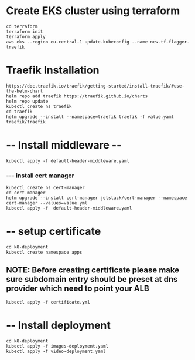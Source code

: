 # Create EKS cluster using terraform 
    cd terraform 
    terraform init
    terraform apply
    aws eks --region eu-central-1 update-kubeconfig --name new-tf-flagger-traefik
# Traefik Installation

    https://doc.traefik.io/traefik/getting-started/install-traefik/#use-the-helm-chart
    helm repo add traefik https://traefik.github.io/charts
    helm repo update
    kubectl create ns traefik 
    cd traefik  
    helm upgrade --install --namespace=traefik traefik -f value.yaml traefik/traefik
# -- Install middleware --
    kubectl apply -f default-header-middleware.yaml 

### --- install cert manager
    kubectl create ns cert-manager  
    cd cert-manager 
    helm upgrade --install cert-manager jetstack/cert-manager --namespace cert-manager --values=value.yml
    kubectl apply -f  default-header-middleware.yaml

# -- setup certificate 
    cd k8-deployment 
    kubectl create namespace apps

## NOTE: Before creating certificate please make sure subdomain entry should be preset at dns provider which need to point your ALB ##

    kubectl apply -f certificate.yml 

# -- Install deployment 
    cd k8-deployment
    kubectl apply -f images-deployment.yaml
    kubectl apply -f video-deployment.yaml  
